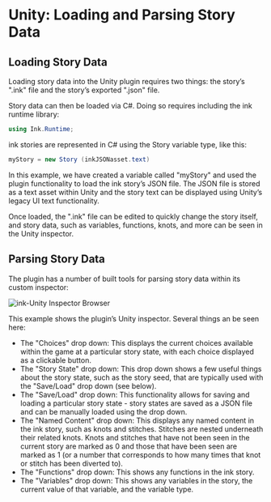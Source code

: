 # Unity: Loading and Parsing Story Data

## Loading Story Data

Loading story data into the Unity plugin requires two things: the story’s ".ink" file and the story’s exported ".json" file.

Story data can then be loaded via C#. Doing so requires including the ink runtime library:

```csharp
using Ink.Runtime;
```

ink stories are represented in C# using the Story variable type, like this:

```csharp
myStory = new Story (inkJSONasset.text)
```

In this example, we have created a variable called "myStory" and used the plugin functionality to load the ink story’s JSON file. The JSON
file is stored as a text asset within Unity and the story text can be displayed using Unity’s legacy UI text functionality.

Once loaded, the ".ink" file can be edited to quickly change the story itself, and story data, such as variables, functions, knots, and more
can be seen in the Unity inspector.

## Parsing Story Data

The plugin has a number of built tools for parsing story data within its custom inspector:

![ink-Unity Inspector Browser](../../../images/inkTools-Unity-Inspector.png 'ink-Unity Inspector')

This example shows the plugin’s Unity inspector. Several things an be seen here:

* The "Choices" drop down: This displays the current choices available within the game at a particular story state, with each choice displayed
as a clickable button.
* The "Story State" drop down: This drop down shows a few useful things about the story state, such as the story seed, that are typically used
with the "Save/Load" drop down (see below).
* The "Save/Load" drop down: This functionality allows for saving and loading a particular story state - story states are saved as a JSON file
and can be manually loaded using the drop down.
* The "Named Content" drop down: This displays any named content in the ink story, such as knots and stitches. Stitches are nested underneath
their related knots. Knots and stitches that have not been seen in the current story are marked as 0 and those that have been seen are marked
as 1 (or a number that corresponds to how many times that knot or stitch has been diverted to).
* The "Functions" drop down: This shows any functions in the ink story.
* The "Variables" drop down: This shows any variables in the story, the current value of that variable, and the variable type.
